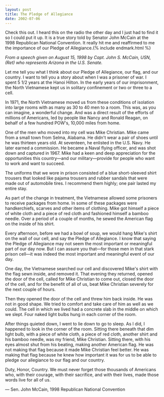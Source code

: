 ```yaml
---
layout: post
title: The Pledge of Allegiance
date: 2002-07-06
---
```


Check this out. I heard this on the radio the other day and I just had to find it so I could put it up. It is a true story told by Senator John McCain at the 1998 Republican National Convention. It really hit me and reaffirmed to me the importance of our Pledge of Allegiance.{% include endmark.html %}

_From a speech given on August 15, 1998 by Capt. John S. McCain, USN, (Ret) who represents Arizona in the U.S. Senate._

Let me tell you what I think about our Pledge of Allegiance, our flag, and our country. I want to tell you a story about when I was a prisoner of war. I spent 5 1/2 years at the Hanoi Hilton. In the early years of our imprisonment, the North Vietnamese kept us in solitary confinement or two or three to a cell.

In 1971, the North Vietnamese moved us from these conditions of isolation into large rooms with as many as 30 to 40 men to a room. This was, as you can imagine, a wonderful change. And was a direct result of the efforts of millions of Americans, led by people like Nancy and Ronald Reagan, on behalf of a few hundred POW's, 10,000 miles from home.

One of the men who moved into my cell was Mike Christian. Mike came from a small town from Selma, Alabama. He didn't wear a pair of shoes until he was thirteen years old. At seventeen, he enlisted in the U.S. Navy. He later earned a commission. He became a Naval flying officer, and was shot down and captured in 1967. Mike had a keen and deep appreciation for the opportunities this country—and our military—provide for people who want to work and want to succeed.

The uniforms that we wore in prison consisted of a blue short-sleeved shirt trousers that looked like pajama trousers and rubber sandals that were made out of automobile tires. I recommend them highly; one pair lasted my entire stay.

As part of the change in treatment, the Vietnamese allowed some prisoners to receive packages from home. In some of these packages were handkerchiefs, scarves and other items of clothing. Mike got himself a piece of white cloth and a piece of red cloth and fashioned himself a bamboo needle. Over a period of a couple of months, he sewed the American flag on the inside of his shirt.

Every afternoon, before we had a bowl of soup, we would hang Mike's shirt on the wall of our cell, and say the Pledge of Allegiance. I know that saying the Pledge of Allegiance may not seem the most important or meaningful part of our day now. But I can assure you that—for those men in that stark prison cell—it was indeed the most important and meaningful event of our day.

One day, the Vietnamese searched our cell and discovered Mike's shirt with the flag sewn inside, and removed it. That evening they returned, opened the door of the cell, called for Mike Christian to come out, closed the door of the cell, and for the benefit of all of us, beat Mike Christian severely for the next couple of hours.

Then they opened the door of the cell and threw him back inside. He was not in good shape. We tried to comfort and take care of him as well as we could. The cell in which we lived had a concrete slab in the middle on which we slept. Four naked light bulbs hung in each corner of the room.

After things quieted down, I went to lie down to go to sleep. As I did, I happened to look in the corner of the room. Sitting there beneath that dim light bulb, with a piece of white cloth, a piece of red cloth, another shirt and his bamboo needle, was my friend, Mike Christian. Sitting there, with his eyes almost shut from his beating, making another American flag. He was not making that flag because it made Mike Christian feel better. He was making that flag because he knew how important it was for us to be able to pledge our allegiance to our flag and our country.

Duty, Honor, Country. We must never forget those thousands of Americans who, with their courage, with their sacrifice, and with their lives, made those words live for all of us.

— Sen. John McCain, 1998 Republican National Convention